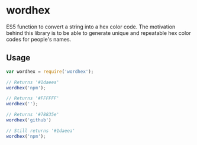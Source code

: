 # wordhex
ES5 function to convert a string into a hex color code. The motivation behind this library is to be able to generate unique and repeatable hex color codes for people's names.

## Usage
```js
var wordhex = require('wordhex');

// Returns '#1daeea'
wordhex('npm');

// Returns '#FFFFFF'
wordhex('');

// Returns '#78835e'
wordhex('github')

// Still returns '#1daeea'
wordhex('npm');
```
